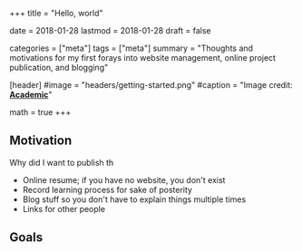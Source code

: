 +++
title = "Hello, world"

date = 2018-01-28
lastmod = 2018-01-28
draft = false

categories = ["meta"]
tags = ["meta"]
summary = "Thoughts and motivations for my first forays into website management, online project publication, and blogging"

[header]
#image = "headers/getting-started.png"
#caption = "Image credit: [**Academic**](https://github.com/gcushen/hugo-academic/)"

math = true
+++

## Motivation
Why did I want to publish th

- Online resume; if you have no website, you don't exist
- Record learning process for sake of posterity
- Blog stuff so you don't have to explain things multiple times
- Links for other people

## Goals

